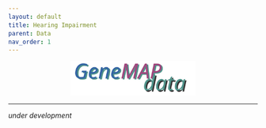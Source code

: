 ```yaml
---
layout: default
title: Hearing Impairment
parent: Data
nav_order: 1
---
```


<p align="center"><img src="../../assets/img/genemap-data.svg" height="50%" width="50%"></p>

---

_under development_